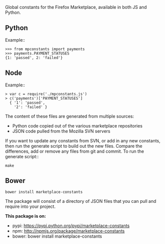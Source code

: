 Global constants for the Firefox Marketplace, available in both JS and Python.

Python
------

Example::

    >>> from mpconstants import payments
    >>> payments.PAYMENT_STATUSES
    {1: 'passed', 2: 'failed'}

Node
----

Example::

    > var c = require('./mpconstants.js')
    > c('payments')['PAYMENT_STATUSES']
      { '1': 'passed',
        '2': 'failed' }

The content of these files are generated from multiple sources:

* Python code copied out of the various marketplace repositories
* JSON code pulled from the Mozilla SVN servers

If you want to update any constants from SVN, or add in any new constants, then
run the generate script to build out the new files. Compare the differences,
add or remove any files from git and commit. To run the generate script::

    make


Bower
-----

```bower install marketplace-constants```

The package will consist of a directory of JSON files that you can pull and
require into your project.


**This package is on:**

* pypi: https://pypi.python.org/pypi/marketplace-constants
* npm: http://npmjs.org/package/marketplace-constants
* bower: bower install marketplace-constants
